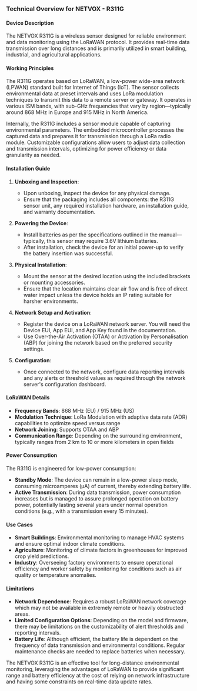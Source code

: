 ### Technical Overview for NETVOX - R311G

#### Device Description
The NETVOX R311G is a wireless sensor designed for reliable environment and data monitoring using the LoRaWAN protocol. It provides real-time data transmission over long distances and is primarily utilized in smart building, industrial, and agricultural applications.

#### Working Principles
The R311G operates based on LoRaWAN, a low-power wide-area network (LPWAN) standard built for Internet of Things (IoT). The sensor collects environmental data at preset intervals and uses LoRa modulation techniques to transmit this data to a remote server or gateway. It operates in various ISM bands, with sub-GHz frequencies that vary by region—typically around 868 MHz in Europe and 915 MHz in North America.

Internally, the R311G includes a sensor module capable of capturing environmental parameters. The embedded microcontroller processes the captured data and prepares it for transmission through a LoRa radio module. Customizable configurations allow users to adjust data collection and transmission intervals, optimizing for power efficiency or data granularity as needed.

#### Installation Guide

1. **Unboxing and Inspection**: 
   - Upon unboxing, inspect the device for any physical damage.
   - Ensure that the packaging includes all components: the R311G sensor unit, any required installation hardware, an installation guide, and warranty documentation.

2. **Powering the Device**:
   - Install batteries as per the specifications outlined in the manual—typically, this sensor may require 3.6V lithium batteries.
   - After installation, check the device for an initial power-up to verify the battery insertion was successful.

3. **Physical Installation**:
   - Mount the sensor at the desired location using the included brackets or mounting accessories.
   - Ensure that the location maintains clear air flow and is free of direct water impact unless the device holds an IP rating suitable for harsher environments.

4. **Network Setup and Activation**:
   - Register the device on a LoRaWAN network server. You will need the Device EUI, App EUI, and App Key found in the documentation.
   - Use Over-the-Air Activation (OTAA) or Activation by Personalisation (ABP) for joining the network based on the preferred security settings.

5. **Configuration**:
   - Once connected to the network, configure data reporting intervals and any alerts or threshold values as required through the network server's configuration dashboard.

#### LoRaWAN Details
- **Frequency Bands**: 868 MHz (EU) / 915 MHz (US)
- **Modulation Technique**: LoRa Modulation with adaptive data rate (ADR) capabilities to optimize speed versus range
- **Network Joining**: Supports OTAA and ABP
- **Communication Range**: Depending on the surrounding environment, typically ranges from 2 km to 10 or more kilometers in open fields

#### Power Consumption
The R311G is engineered for low-power consumption:
- **Standby Mode**: The device can remain in a low-power sleep mode, consuming microamperes (µA) of current, thereby extending battery life.
- **Active Transmission**: During data transmission, power consumption increases but is managed to assure prolonged operation on battery power, potentially lasting several years under normal operation conditions (e.g., with a transmission every 15 minutes).

#### Use Cases
- **Smart Buildings**: Environmental monitoring to manage HVAC systems and ensure optimal indoor climate conditions.
- **Agriculture**: Monitoring of climate factors in greenhouses for improved crop yield predictions.
- **Industry**: Overseeing factory environments to ensure operational efficiency and worker safety by monitoring for conditions such as air quality or temperature anomalies.

#### Limitations
- **Network Dependence**: Requires a robust LoRaWAN network coverage which may not be available in extremely remote or heavily obstructed areas.
- **Limited Configuration Options**: Depending on the model and firmware, there may be limitations on the customizability of alert thresholds and reporting intervals.
- **Battery Life**: Although efficient, the battery life is dependent on the frequency of data transmission and environmental conditions. Regular maintenance checks are needed to replace batteries when necessary.

The NETVOX R311G is an effective tool for long-distance environmental monitoring, leveraging the advantages of LoRaWAN to provide significant range and battery efficiency at the cost of relying on network infrastructure and having some constraints on real-time data update rates.